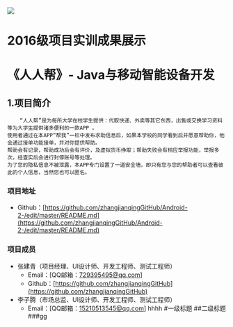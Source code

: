 <img src="https://github.com/zhangjianqingGitHub/Android-2-/blob/master/%E5%AE%89%E5%8D%93%E5%AE%9E%E8%AE%AD2/6.12-%E4%BA%BA%E4%BA%BA%E5%B8%AE%E7%AC%AC%E4%B8%80%E6%AC%A1%E5%B1%95%E7%A4%BA/%E4%BA%BA%E4%BA%BA%E5%B8%AE/peoplepp.png"/>


2016级项目实训成果展示
=====
《人人帮》- Java与移动智能设备开发
======

1.项目简介<br>
-------
        “人人帮”是为每所大学在校学生提供：代取快递、外卖等其它东西，出售或交换学习资料 等为大学生提供诸多便利的一款APP 。
    使用者通过在本APP“帮我”一栏中发布求助信息后，如果本学校的同学看到后并愿意帮助你，他会通过接单功能接单，并对你提供帮助。 
    帮助会有记录，帮助成功后会有评价，及虚拟货币挣取；帮助失败会有相应举报功能，举报多次，经查实后会进行封停账号等处理。
    为了您的隐私信息不被泄露，本APP专门设置了一道安全墙，即只有您与您的帮助者可以查看彼此的个人信息，当然您也可以匿名。

### 项目地址
- Github：[https://github.com/zhangjianqingGitHub/Android-2-/edit/master/README.md](https://github.com/zhangjianqingGitHub/Android-2-/edit/master/README.md)

### 项目成员
- 张建青（项目经理、UI设计师、开发工程师、测试工程师）
  - Email：[QQ邮箱：729395495@qq.com]
  - Github：[https://github.com/zhangjianqingGitHub](https://github.com/zhangjianqingGitHub)
- 李子腾（市场总监、UI设计师、开发工程师、测试工程师）
  - Email：[QQ邮箱：15210513545@qq.com]
hhhh
#一级标题
##二级标题
###gg






